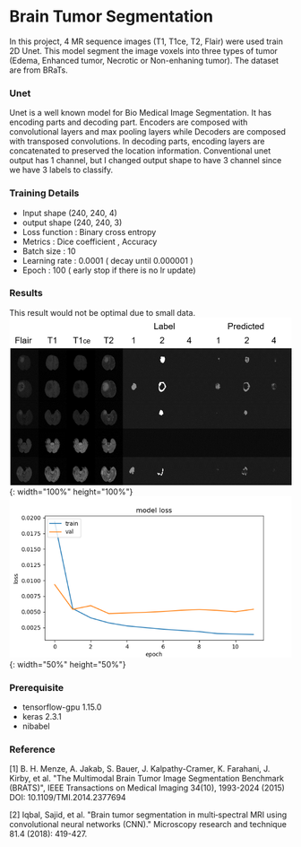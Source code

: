 # Brain Tumor Segmentation

In this project, 4 MR sequence images (T1, T1ce, T2, Flair) were used train 2D Unet. This model segment the image voxels into three types of tumor (Edema, Enhanced tumor, Necrotic or Non-enhaning tumor).
The dataset are from BRaTs. 

### Unet
Unet is a well known model for Bio Medical Image Segmentation. It has encoding parts and decoding part. Encoders are composed with convolutional layers and max pooling layers while Decoders are composed with transposed convolutions. In decoding parts, encoding layers are concatenated to preserved the location information. Conventional unet output has 1 channel, but I changed output shape to have 3 channel since we have 3 labels to classify. 

### Training Details
- Input shape (240, 240, 4) 
- output shape (240, 240, 3)
- Loss function  : Binary cross entropy
- Metrics : Dice coefficient , Accuracy
- Batch size : 10
- Learning rate : 0.0001 ( decay until 0.000001 )
- Epoch : 100 ( early stop if there is no lr update)

### Results
This result would not be optimal due to small data.
![result](https://github.com/kohheekyung/BrainTumorSegmentation/blob/main/resource/result.png){: width="100%" height="100%"}
![loss](https://github.com/kohheekyung/BrainTumorSegmentation/blob/main/resource/loss.png){: width="50%" height="50%"}

### Prerequisite
- tensorflow-gpu 1.15.0
- keras 2.3.1
- nibabel

### Reference
[1] B. H. Menze, A. Jakab, S. Bauer, J. Kalpathy-Cramer, K. Farahani, J. Kirby, et al. "The Multimodal Brain Tumor Image Segmentation Benchmark (BRATS)", IEEE Transactions on Medical Imaging 34(10), 1993-2024 (2015) DOI: 10.1109/TMI.2014.2377694

[2] Iqbal, Sajid, et al. "Brain tumor segmentation in multi‐spectral MRI using convolutional neural networks (CNN)." Microscopy research and technique 81.4 (2018): 419-427.
